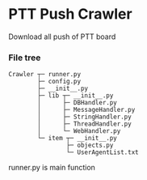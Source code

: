 # PTT Push Crawler
Download all push of PTT board

### File tree
```
Crawler ┬─ runner.py  
        ├─ config.py  
        ├─ __init__.py  
        ├─ lib ┬─ __init__.py  
        │      ├─ DBHandler.py  
        │      ├─ MessageHandler.py  
        │      ├─ StringHandler.py  
        │      ├─ ThreadHandler.py  
        │      └─ WebHandler.py  
        └─ item ┬─ __init__.py   
                ├─ objects.py  
                └─ UserAgentList.txt  
```
runner.py is main function
